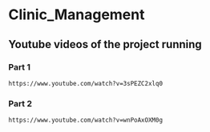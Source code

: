 # Clinic_Management

## Youtube videos of the project running
### Part 1
```
https://www.youtube.com/watch?v=3sPEZC2xlq0
```

### Part 2
```
https://www.youtube.com/watch?v=wnPoAxOXM0g
```
